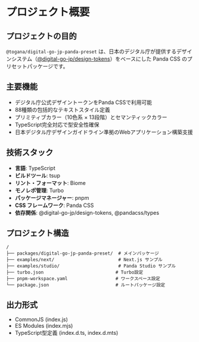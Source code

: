 # プロジェクト概要

## プロジェクトの目的
`@togana/digital-go-jp-panda-preset` は、日本のデジタル庁が提供するデザインシステム（[@digital-go-jp/design-tokens](https://www.npmjs.com/package/@digital-go-jp/design-tokens)）をベースにした Panda CSS のプリセットパッケージです。

## 主要機能
- デジタル庁公式デザイントークンをPanda CSSで利用可能
- 88種類の包括的なテキストスタイル定義
- プリミティブカラー（10色系 × 13段階）とセマンティックカラー
- TypeScript完全対応で型安全性確保
- 日本デジタル庁デザインガイドライン準拠のWebアプリケーション構築支援

## 技術スタック
- **言語**: TypeScript
- **ビルドツール**: tsup
- **リント・フォーマット**: Biome
- **モノレポ管理**: Turbo
- **パッケージマネージャー**: pnpm
- **CSS フレームワーク**: Panda CSS
- **依存関係**: @digital-go-jp/design-tokens, @pandacss/types

## プロジェクト構造
```
/
├── packages/digital-go-jp-panda-preset/  # メインパッケージ
├── examples/next/                        # Next.js サンプル
├── examples/studio/                      # Panda Studio サンプル
├── turbo.json                           # Turbo設定
├── pnpm-workspace.yaml                  # ワークスペース設定
└── package.json                         # ルートパッケージ設定
```

## 出力形式
- CommonJS (index.js)
- ES Modules (index.mjs)  
- TypeScript型定義 (index.d.ts, index.d.mts)